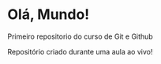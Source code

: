 # Olá, Mundo!
 Primeiro repositorio do curso de Git e Github

 Repositório criado durante uma aula ao vivo!
